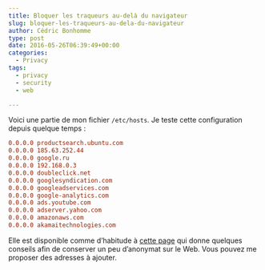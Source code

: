 ```yaml
---
title: Bloquer les traqueurs au-delà du navigateur
slug: bloquer-les-traqueurs-au-dela-du-navigateur
author: Cédric Bonhomme
type: post
date: 2016-05-26T06:39:49+00:00
categories:
  - Privacy
tags:
  - privacy
  - security
  - web

---
```

Voici une partie de mon fichier `/etc/hosts`.
Je teste cette configuration depuis quelque temps :

```cfg
0.0.0.0 productsearch.ubuntu.com
0.0.0.0 185.63.252.44
0.0.0.0 google.ru
0.0.0.0 192.168.0.3
0.0.0.0 doubleclick.net
0.0.0.0 googlesyndication.com
0.0.0.0 googleadservices.com
0.0.0.0 google-analytics.com
0.0.0.0 ads.youtube.com
0.0.0.0 adserver.yahoo.com
0.0.0.0 amazonaws.com
0.0.0.0 akamaitechnologies.com
```

Elle est disponible comme d’habitude à [cette page][1] qui donne quelques
conseils afin de conserver un peu d’anonymat sur le Web. Vous pouvez me proposer
des adresses à ajouter.

 [1]: https://wiki.cedricbonhomme.org/security:privacy#etc_hosts